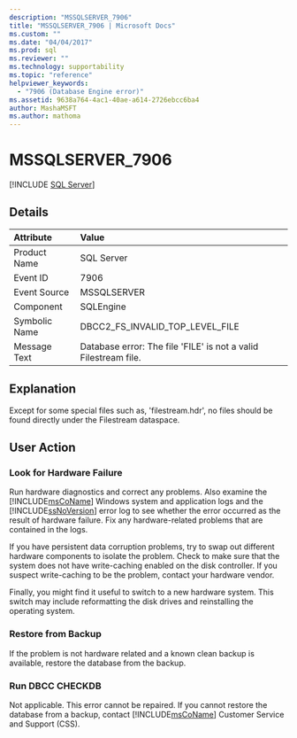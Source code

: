 ```yaml
---
description: "MSSQLSERVER_7906"
title: "MSSQLSERVER_7906 | Microsoft Docs"
ms.custom: ""
ms.date: "04/04/2017"
ms.prod: sql
ms.reviewer: ""
ms.technology: supportability
ms.topic: "reference"
helpviewer_keywords: 
  - "7906 (Database Engine error)"
ms.assetid: 9638a764-4ac1-40ae-a614-2726ebcc6ba4
author: MashaMSFT
ms.author: mathoma
---
```

# MSSQLSERVER_7906
 [!INCLUDE [SQL Server](../../includes/applies-to-version/sqlserver.md)]
  
## Details  
  
| Attribute | Value |  
| :-------- | :---- |  
|Product Name|SQL Server|  
|Event ID|7906|  
|Event Source|MSSQLSERVER|  
|Component|SQLEngine|  
|Symbolic Name|DBCC2_FS_INVALID_TOP_LEVEL_FILE|  
|Message Text|Database error: The file 'FILE' is not a valid Filestream file.|  
  
## Explanation  
Except for some special files such as, 'filestream.hdr', no files should be found directly under the Filestream dataspace.  
  
## User Action  
  
### Look for Hardware Failure  
Run hardware diagnostics and correct any problems. Also examine the [!INCLUDE[msCoName](../../includes/msconame-md.md)] Windows system and application logs and the [!INCLUDE[ssNoVersion](../../includes/ssnoversion-md.md)] error log to see whether the error occurred as the result of hardware failure. Fix any hardware-related problems that are contained in the logs.  
  
If you have persistent data corruption problems, try to swap out different hardware components to isolate the problem. Check to make sure that the system does not have write-caching enabled on the disk controller. If you suspect write-caching to be the problem, contact your hardware vendor.  
  
Finally, you might find it useful to switch to a new hardware system. This switch may include reformatting the disk drives and reinstalling the operating system.  
  
### Restore from Backup  
If the problem is not hardware related and a known clean backup is available, restore the database from the backup.  
  
### Run DBCC CHECKDB  
Not applicable. This error cannot be repaired. If you cannot restore the database from a backup, contact [!INCLUDE[msCoName](../../includes/msconame-md.md)] Customer Service and Support (CSS).  
  
